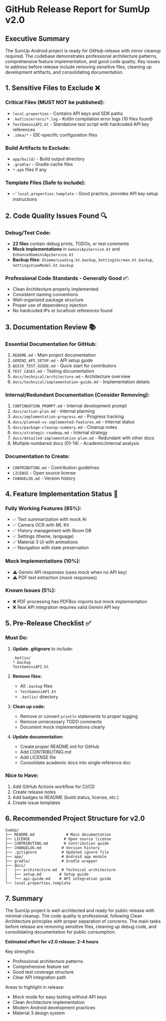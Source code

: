 # GitHub Release Report for SumUp v2.0

## Executive Summary

The SumUp Android project is ready for GitHub release with minor cleanup required. The codebase demonstrates professional architecture patterns, comprehensive feature implementation, and good code quality. Key issues to address before release include removing sensitive files, cleaning up development artifacts, and consolidating documentation.

## 1. Sensitive Files to Exclude ❌

### **Critical Files (MUST NOT be published):**
- `local.properties` - Contains API keys and SDK paths
- `.kotlin/errors/*.log` - Kotlin compilation error logs (10 files found)
- `TestGeminiAPI.kt` - Standalone test script with hardcoded API key references
- `.idea/*` - IDE-specific configuration files

### **Build Artifacts to Exclude:**
- `app/build/` - Build output directory
- `.gradle/` - Gradle cache files
- `*.apk` files if any

### **Template Files (Safe to include):**
- ✅ `local.properties.template` - Good practice, provides API key setup instructions

## 2. Code Quality Issues Found 🔍

### **Debug/Test Code:**
- **22 files** contain debug prints, TODOs, or test comments
- **Mock implementations** in `GeminiApiService.kt` and `EnhancedGeminiApiService.kt`
- **Backup files**: `ShimmerLoading.kt.backup`, `SettingsScreen.kt.backup`, `SettingsViewModel.kt.backup`

### **Professional Code Standards - Generally Good ✅:**
- Clean Architecture properly implemented
- Consistent naming conventions
- Well-organized package structure
- Proper use of dependency injection
- No hardcoded IPs or localhost references found

## 3. Documentation Review 📚

### **Essential Documentation for GitHub:**
1. `README.md` - Main project documentation
2. `GEMINI_API_SETUP.md` - API setup guide
3. `QUICK_TEST_GUIDE.md` - Quick start for contributors
4. `TEST_CASES.md` - Testing documentation
5. `docs/technical/architecture.md` - Architecture overview
6. `docs/technical/implementation-guide.md` - Implementation details

### **Internal/Redundant Documentation (Consider Removing):**
1. `CONTINUATION_PROMPT.md` - Internal development prompt
2. `docs/action-plan.md` - Internal planning
3. `docs/implementation-progress.md` - Progress tracking
4. `docs/planned-vs-implemented-features.md` - Internal status
5. `docs/package-cleanup-summary.md` - Cleanup notes
6. `docs/strategic-roadmap.md` - Internal strategy
7. `docs/detailed-implementation-plan.md` - Redundant with other docs
8. Multiple numbered docs (01-14) - Academic/internal analysis

### **Documentation to Create:**
- `CONTRIBUTING.md` - Contribution guidelines
- `LICENSE` - Open source license
- `CHANGELOG.md` - Version history

## 4. Feature Implementation Status 🚀

### **Fully Working Features (85%):**
- ✅ Text summarization with mock AI
- ✅ Camera OCR with ML Kit
- ✅ History management with Room DB
- ✅ Settings (theme, language)
- ✅ Material 3 UI with animations
- ✅ Navigation with state preservation

### **Mock Implementations (10%):**
- ⚠️ Gemini API responses (uses mock when no API key)
- ⚠️ PDF text extraction (mock responses)

### **Known Issues (5%):**
- ❌ PDF processing has PDFBox imports but mock implementation
- ❌ Real API integration requires valid Gemini API key

## 5. Pre-Release Checklist ✅

### **Must Do:**
1. **Update .gitignore** to include:
   ```
   .kotlin/
   *.backup
   TestGeminiAPI.kt
   ```

2. **Remove files:**
   - All `.backup` files
   - `TestGeminiAPI.kt`
   - `.kotlin/` directory

3. **Clean up code:**
   - Remove or convert `println` statements to proper logging
   - Remove unnecessary TODO comments
   - Document mock implementations clearly

4. **Update documentation:**
   - Create proper README.md for GitHub
   - Add CONTRIBUTING.md
   - Add LICENSE file
   - Consolidate academic docs into single reference doc

### **Nice to Have:**
1. Add GitHub Actions workflow for CI/CD
2. Create release notes
3. Add badges to README (build status, license, etc.)
4. Create issue templates

## 6. Recommended Project Structure for v2.0

```
SumUp/
├── README.md              # Main documentation
├── LICENSE               # Open source license
├── CONTRIBUTING.md       # Contribution guide
├── CHANGELOG.md         # Version history
├── .gitignore           # Updated ignore file
├── app/                 # Android app module
├── gradle/              # Gradle wrapper
├── docs/
│   ├── architecture.md  # Technical architecture
│   ├── setup.md        # Setup guide
│   └── api-guide.md    # API integration guide
└── local.properties.template
```

## 7. Summary

The SumUp project is well-architected and ready for public release with minimal cleanup. The code quality is professional, following Clean Architecture principles with proper separation of concerns. The main tasks before release are removing sensitive files, cleaning up debug code, and consolidating documentation for public consumption.

**Estimated effort for v2.0 release: 2-4 hours**

Key strengths:
- Professional architecture patterns
- Comprehensive feature set
- Good test coverage structure
- Clear API integration path

Areas to highlight in release:
- Mock mode for easy testing without API keys
- Clean Architecture implementation
- Modern Android development practices
- Material 3 design system